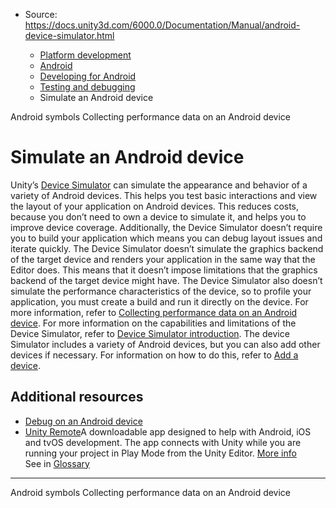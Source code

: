 * Source: https://docs.unity3d.com/6000.0/Documentation/Manual/android-device-simulator.html

  * [Platform development ](https://docs.unity3d.com/6000.0/Documentation/Manual/PlatformSpecific.html)
  * [Android](https://docs.unity3d.com/6000.0/Documentation/Manual/android.html)
  * [Developing for Android](https://docs.unity3d.com/6000.0/Documentation/Manual/android-developing.html)
  * [Testing and debugging](https://docs.unity3d.com/6000.0/Documentation/Manual/android-testing-and-debugging.html)
  * Simulate an Android device


[](https://docs.unity3d.com/6000.0/Documentation/Manual/android-symbols.html)
Android symbols
[](https://docs.unity3d.com/6000.0/Documentation/Manual/android-profile-on-an-android-device.html)
Collecting performance data on an Android device
# Simulate an Android device
Unity’s [Device Simulator](https://docs.unity3d.com/6000.0/Documentation/Manual/device-simulator.html) can simulate the appearance and behavior of a variety of Android devices. This helps you test basic interactions and view the layout of your application on Android devices. This reduces costs, because you don’t need to own a device to simulate it, and helps you to improve device coverage. Additionally, the Device Simulator doesn’t require you to build your application which means you can debug layout issues and iterate quickly.
The Device Simulator doesn’t simulate the graphics backend of the target device and renders your application in the same way that the Editor does. This means that it doesn’t impose limitations that the graphics backend of the target device might have. The Device Simulator also doesn’t simulate the performance characteristics of the device, so to profile your application, you must create a build and run it directly on the device. For more information, refer to [Collecting performance data on an Android device](https://docs.unity3d.com/6000.0/Documentation/Manual/android-profile-on-an-android-device.html). For more information on the capabilities and limitations of the Device Simulator, refer to [Device Simulator introduction](https://docs.unity3d.com/6000.0/Documentation/Manual/device-simulator-introduction.html).
The device Simulator includes a variety of Android devices, but you can also add other devices if necessary. For information on how to do this, refer to [Add a device](https://docs.unity3d.com/6000.0/Documentation/Manual/device-simulator-adding-a-device.html).
## Additional resources
  * [Debug on an Android device](https://docs.unity3d.com/6000.0/Documentation/Manual/android-debugging-on-an-android-device.html)
  * [Unity Remote](https://docs.unity3d.com/6000.0/Documentation/Manual/UnityRemote5.html)A downloadable app designed to help with Android, iOS and tvOS development. The app connects with Unity while you are running your project in Play Mode from the Unity Editor. [More info](https://docs.unity3d.com/6000.0/Documentation/Manual/UnityRemote5.html)  
See in [Glossary](https://docs.unity3d.com/6000.0/Documentation/Manual/Glossary.html#UnityRemote)


* * *
[](https://docs.unity3d.com/6000.0/Documentation/Manual/android-symbols.html)
Android symbols
[](https://docs.unity3d.com/6000.0/Documentation/Manual/android-profile-on-an-android-device.html)
Collecting performance data on an Android device
